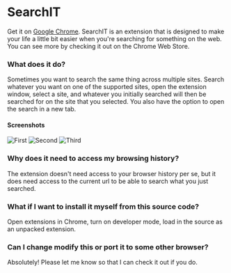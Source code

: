 # SearchIT
Get it on [Google Chrome](https://chrome.google.com/webstore/detail/searchit/fioambgbhedmjhlobdibcbhfjojjccoa).
SearchIT is an extension that is designed to make your life a little bit easier
when you're searching for something on the web. You can see more by checking it
out on the Chrome Web Store.

### What does it do?
Sometimes you want to search the same thing across multiple sites. Search whatever
you want on one of the supported sites, open the extension window, select a site,
and whatever you initially searched will then be searched for on the site that
you selected. You also have the option to open the search in a new tab.

#### Screenshots
![First](https://lh3.googleusercontent.com/NSYmN3rxazfFMgnbkRU2esRJ-cw2vMaKh279aPFzuyN-lo619KkxlEqsdB3hkgpPRYQEiKaeHaQ=s1280-h800-e365)
![Second](https://lh3.googleusercontent.com/etZ_lXsIR6hOcZSUuqvvPBRNg7kfHxYdGdj91DF5CwTsspuoIPq1n2uovg5dRyAMPwaC6Wk3Uz4=s1280-h800-e365)
![Third](https://lh3.googleusercontent.com/YOA__sgsAFeLb0mgKEz3pOWTY-xE9sl4uvKFojrSUDXtKulQWmvK0lzKTRwBEYxxt2e42J4WdPI=s1280-h800-e365)

### Why does it need to access my browsing history?
The extension doesn't need access to your browser history per se, but it does
need access to the current url to be able to search what you just searched.

### What if I want to install it myself from this source code?
Open extensions in Chrome, turn on developer mode, load in the source as an unpacked extension.

### Can I change modify this or port it to some other browser?
Absolutely! Please let me know so that I can check it out if you do.
